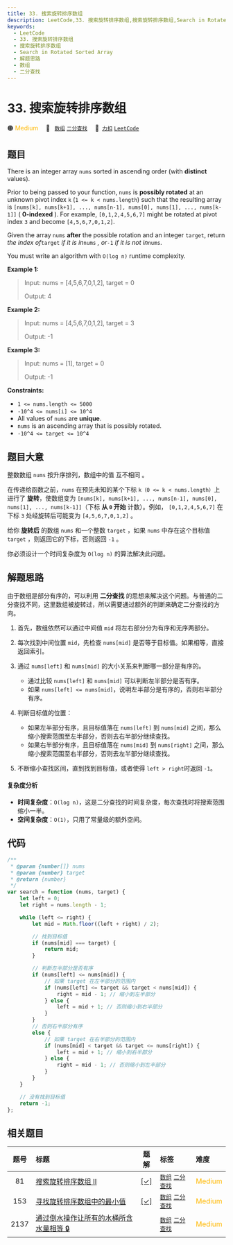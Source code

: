 ```yaml
---
title: 33. 搜索旋转排序数组
description: LeetCode,33. 搜索旋转排序数组,搜索旋转排序数组,Search in Rotated Sorted Array,解题思路,数组,二分查找
keywords:
  - LeetCode
  - 33. 搜索旋转排序数组
  - 搜索旋转排序数组
  - Search in Rotated Sorted Array
  - 解题思路
  - 数组
  - 二分查找
---
```


# 33. 搜索旋转排序数组

🟠 <font color=#ffb800>Medium</font>&emsp; 🔖&ensp; [`数组`](/tag/array.md) [`二分查找`](/tag/binary-search.md)&emsp; 🔗&ensp;[`力扣`](https://leetcode.cn/problems/search-in-rotated-sorted-array) [`LeetCode`](https://leetcode.com/problems/search-in-rotated-sorted-array)

## 题目

There is an integer array `nums` sorted in ascending order (with **distinct**
values).

Prior to being passed to your function, `nums` is **possibly rotated** at an
unknown pivot index `k` (`1 <= k < nums.length`) such that the resulting array
is `[nums[k], nums[k+1], ..., nums[n-1], nums[0], nums[1], ..., nums[k-1]]` (
**0-indexed** ). For example, `[0,1,2,4,5,6,7]` might be rotated at pivot
index `3` and become `[4,5,6,7,0,1,2]`.

Given the array `nums` **after** the possible rotation and an integer
`target`, return _the index of_`target` _if it is in_`nums` _, or_`-1` _if it
is not in_`nums`.

You must write an algorithm with `O(log n)` runtime complexity.

**Example 1:**

> Input: nums = [4,5,6,7,0,1,2], target = 0
>
> Output: 4

**Example 2:**

> Input: nums = [4,5,6,7,0,1,2], target = 3
>
> Output: -1

**Example 3:**

> Input: nums = [1], target = 0
>
> Output: -1

**Constraints:**

- `1 <= nums.length <= 5000`
- `-10^4 <= nums[i] <= 10^4`
- All values of `nums` are **unique**.
- `nums` is an ascending array that is possibly rotated.
- `-10^4 <= target <= 10^4`

## 题目大意

整数数组 `nums` 按升序排列，数组中的值 互不相同 。

在传递给函数之前，`nums` 在预先未知的某个下标 `k（0 <= k < nums.length）`上进行了 **旋转**，使数组变为 `[nums[k], nums[k+1], ..., nums[n-1], nums[0], nums[1], ..., nums[k-1]]`（下标 **从 `0` 开始** 计数）。例如， `[0,1,2,4,5,6,7]` 在下标 `3` 处经旋转后可能变为 `[4,5,6,7,0,1,2]` 。

给你 **旋转后** 的数组 `nums` 和一个整数 `target` ，如果 `nums` 中存在这个目标值 `target` ，则返回它的下标，否则返回 `-1` 。

你必须设计一个时间复杂度为 `O(log n)` 的算法解决此问题。

## 解题思路

由于数组是部分有序的，可以利用 **二分查找** 的思想来解决这个问题。与普通的二分查找不同，这里数组被旋转过，所以需要通过额外的判断来确定二分查找的方向。

1. 首先，数组依然可以通过中间值 `mid` 将左右部分分为有序和无序两部分。
2. 每次找到中间位置 `mid`，先检查 `nums[mid]` 是否等于目标值。如果相等，直接返回索引。
3. 通过 `nums[left]` 和 `nums[mid]` 的大小关系来判断哪一部分是有序的。

   - 通过比较 `nums[left]` 和 `nums[mid]` 可以判断左半部分是否有序。
   - 如果 `nums[left] <= nums[mid]`，说明左半部分是有序的，否则右半部分有序。

4. 判断目标值的位置：

   - 如果左半部分有序，且目标值落在 `nums[left]` 到 `nums[mid]` 之间，那么缩小搜索范围至左半部分，否则去右半部分继续查找。
   - 如果右半部分有序，且目标值落在 `nums[mid]` 到 `nums[right]` 之间，那么缩小搜索范围至右半部分，否则去左半部分继续查找。

5. 不断缩小查找区间，直到找到目标值，或者使得 `left > right`时返回 `-1`。

#### 复杂度分析

- **时间复杂度**：`O(log n)`，这是二分查找的时间复杂度，每次查找时将搜索范围缩小一半。
- **空间复杂度**：`O(1)`，只用了常量级的额外空间。

## 代码

```javascript
/**
 * @param {number[]} nums
 * @param {number} target
 * @return {number}
 */
var search = function (nums, target) {
	let left = 0;
	let right = nums.length - 1;

	while (left <= right) {
		let mid = Math.floor((left + right) / 2);

		// 找到目标值
		if (nums[mid] === target) {
			return mid;
		}

		// 判断左半部分是否有序
		if (nums[left] <= nums[mid]) {
			// 如果 target 在左半部分的范围内
			if (nums[left] <= target && target < nums[mid]) {
				right = mid - 1; // 缩小到左半部分
			} else {
				left = mid + 1; // 否则缩小到右半部分
			}
		}
		// 否则右半部分有序
		else {
			// 如果 target 在右半部分的范围内
			if (nums[mid] < target && target <= nums[right]) {
				left = mid + 1; // 缩小到右半部分
			} else {
				right = mid - 1; // 否则缩小到左半部分
			}
		}
	}

	// 没有找到目标值
	return -1;
};
```

## 相关题目

<!-- prettier-ignore -->
| 题号 | 标题 | 题解 | 标签 | 难度 |
| :------: | :------ | :------: | :------ | :------ |
| 81 | [搜索旋转排序数组 II](https://leetcode.com/problems/search-in-rotated-sorted-array-ii) | [[✓]](/problem/0081.md) |  [`数组`](/tag/array.md) [`二分查找`](/tag/binary-search.md) | <font color=#ffb800>Medium</font> |
| 153 | [寻找旋转排序数组中的最小值](https://leetcode.com/problems/find-minimum-in-rotated-sorted-array) | [[✓]](/problem/0153.md) |  [`数组`](/tag/array.md) [`二分查找`](/tag/binary-search.md) | <font color=#ffb800>Medium</font> |
| 2137 | [通过倒水操作让所有的水桶所含水量相等 🔒](https://leetcode.com/problems/pour-water-between-buckets-to-make-water-levels-equal) |  |  [`数组`](/tag/array.md) [`二分查找`](/tag/binary-search.md) | <font color=#ffb800>Medium</font> |